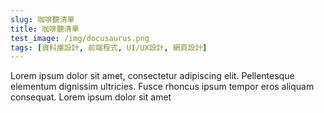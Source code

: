 ```yaml
---
slug: 咖啡聽清單
title: 咖啡聽清單
test_image: /img/docusaurus.png
tags: [資料庫設計, 前端程式, UI/UX設計, 網頁設計]
---
```


Lorem ipsum dolor sit amet, consectetur adipiscing elit. Pellentesque elementum dignissim ultricies. Fusce rhoncus ipsum tempor eros aliquam consequat. Lorem ipsum dolor sit amet
